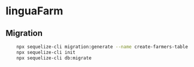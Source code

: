 # linguaFarm



## Migration

```bash
    npx sequelize-cli migration:generate --name create-farmers-table
    npx sequelize-cli init
    npx sequelize-cli db:migrate
```